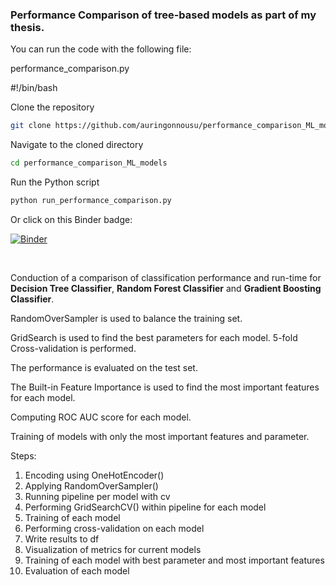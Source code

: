 ### Performance Comparison of tree-based models as part of my thesis.


You can run the code with the following file:

performance_comparison.py

#!/bin/bash

Clone the repository
```bash
git clone https://github.com/auringonnousu/performance_comparison_ML_models.git
``` 

Navigate to the cloned directory
```bash
cd performance_comparison_ML_models
``` 

Run the Python script
```bash
python run_performance_comparison.py
```

Or click on this Binder badge:

[![Binder](https://mybinder.org/badge_logo.svg)](https://mybinder.org/v2/gh/auringonnousu/performance_comparison_ML_models/HEAD)

<br>



Conduction of a comparison of classification performance and run-time for **Decision Tree Classifier**, **Random Forest Classifier** and **Gradient Boosting Classifier**.

RandomOverSampler is used to balance the training set.

GridSearch is used to find the best parameters for each model. 
5-fold Cross-validation is performed. 

The performance is evaluated on the test set.

The Built-in Feature Importance is used to find the most important features for each model.

Computing ROC AUC score for each model.

Training of models with only the most important features and parameter.

Steps:

1. Encoding using OneHotEncoder()
2. Applying RandomOverSampler()
3. Running pipeline per model with cv
4. Performing GridSearchCV() within pipeline for each model
5. Training of each model
6. Performing cross-validation on each model
7. Write results to df 
8. Visualization of metrics for current models 
9. Training of each model with best parameter and most important features
10. Evaluation of each model